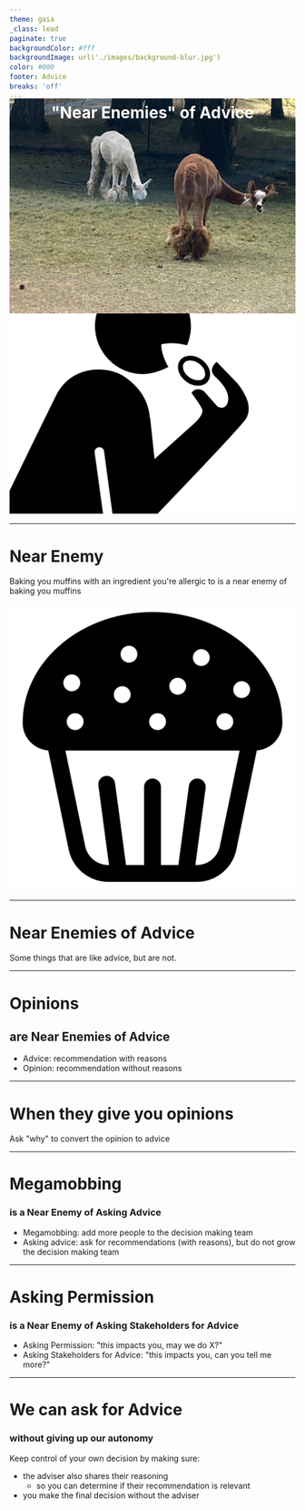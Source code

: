 ```yaml
---
theme: gaia
_class: lead
paginate: true
backgroundColor: #fff
backgroundImage: url('./images/background-blur.jpg')
color: #000
footer: Advice
breaks: 'off'
---
```


<style>
  .title {
    display: flex;
    justify-content: flex-end;
    flex-direction: column;
    align-items: center;
    height: 100%;
    position: relative;
    color: white;
    
    img {
      position: absolute;
      top: -25%;
      left: -25%;
      right: -25%;
      width: 115%;
      margin: auto;
      z-index: 0;
    }

    h1 {
      margin-top: -10px;
    }
    
    h1,
    h2,
    h3{
      z-index: 1;
    }
  }
</style>


<div class="title">

# "Near Enemies" of Advice

![](images/first-slide.jpg)

</div>


---

# Far Enemy

Eating all your muffins is a far enemy of baking you muffins

![bg left 80%](./images/eat.png)

---

# Near Enemy

Baking you muffins with an ingredient you're allergic to is a near enemy of baking you muffins

![bg right 80%](./images/muffin.png)

---

# Near Enemies of Advice

Some things that are like advice, but are not.

---

# Opinions
## are Near Enemies of Advice

- Advice: recommendation with reasons
- Opinion: recommendation without reasons

---

# When they give you opinions

Ask "why" to convert the opinion to advice

---

# Megamobbing
### is a Near Enemy of Asking Advice

- Megamobbing: add more people to the decision making team
- Asking advice: ask for recommendations (with reasons), but do not grow the decision making team

---

# Asking Permission
### is a Near Enemy of Asking Stakeholders for Advice

- Asking Permission: "this impacts you, may we do X?"
- Asking Stakeholders for Advice: "this impacts you, can you tell me more?"

---

# We can ask for Advice
### without giving up our autonomy

Keep control of your own decision by making sure:
 - the adviser also shares their reasoning
   - so you can determine if their recommendation is relevant
 - you make the final decision without the adviser